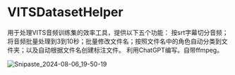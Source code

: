 # VITSDatasetHelper
用于处理VITS音频训练集的效率工具，提供以下五个功能：
按srt字幕切分音频；将音频批量处理到3到10秒；批量修改文件名；按照文件名中的角色自动分类到文件夹；以及自动根据文件名创建标注文件。
利用ChatGPT编写。自带ffmpeg。



![Snipaste_2024-08-06_19-50-19](https://github.com/user-attachments/assets/707e3d92-00f6-47ef-b6d1-f756e59f9a37)
